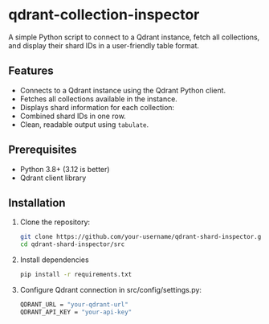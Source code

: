 # qdrant-collection-inspector

A simple Python script to connect to a Qdrant instance, fetch all collections, and display their shard IDs in a user-friendly table format.

## Features

- Connects to a Qdrant instance using the Qdrant Python client.
- Fetches all collections available in the instance.
- Displays shard information for each collection:
- Combined shard IDs in one row.
- Clean, readable output using `tabulate`.

## Prerequisites

- Python 3.8+ (3.12 is better)
- Qdrant client library

## Installation

1. Clone the repository:
   ```bash
   git clone https://github.com/your-username/qdrant-shard-inspector.git
   cd qdrant-shard-inspector/src

2. Install dependencies
   ```bash
   pip install -r requirements.txt

3. Configure Qdrant connection in src/config/settings.py:
   ```bash
   QDRANT_URL = "your-qdrant-url"
   QDRANT_API_KEY = "your-api-key"

